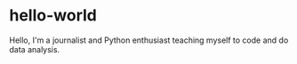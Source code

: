 # hello-world

Hello, I'm a journalist and Python enthusiast teaching myself to code and do data analysis.
